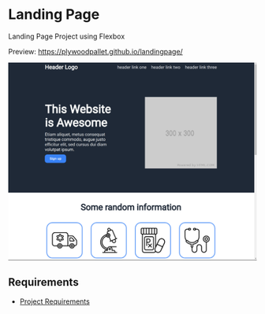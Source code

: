 # Landing Page
Landing Page Project using Flexbox

Preview: https://plywoodpallet.github.io/landingpage/

![project preview](landingpage-preview.png)

## Requirements
- [Project Requirements](https://www.theodinproject.com/lessons/foundations-landing-page)